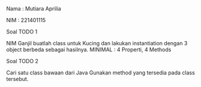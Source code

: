 Nama : Mutiara Aprilia

NIM : 221401115

Soal TODO 1

NIM Ganjil buatlah class untuk Kucing dan lakukan instantiation dengan 3 object berbeda sebagai hasilnya. MINIMAL : 4 Properti, 4 Methods

Soal TODO 2

Cari satu class bawaan dari Java Gunakan method yang tersedia pada class tersebut.
